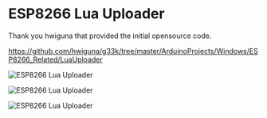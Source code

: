 # ESP8266 Lua Uploader

Thank you hwiguna that provided the initial opensource code.

https://github.com/hwiguna/g33k/tree/master/ArduinoProjects/Windows/ESP8266_Related/LuaUploader

![ESP8266 Lua Uploader](https://raw.githubusercontent.com/JeffCost/ESP8266_Lua_Uploader/master/screenshots/lua_uploader1.png "ESP8266 Lua Uploader")

![ESP8266 Lua Uploader](https://raw.githubusercontent.com/JeffCost/ESP8266_Lua_Uploader/master/screenshots/lua_uploader3.png "ESP8266 Lua Uploader")

![ESP8266 Lua Uploader](https://raw.githubusercontent.com/JeffCost/ESP8266_Lua_Uploader/master/screenshots/lua_uploader2.png "ESP8266 Lua Uploader")
